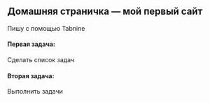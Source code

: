 ## Домашняя страничка — мой первый сайт
Пишу с помощью Tabnine

#### Первая задача:
Сделать список задач
#### Вторая задача:
Выполнить задачи